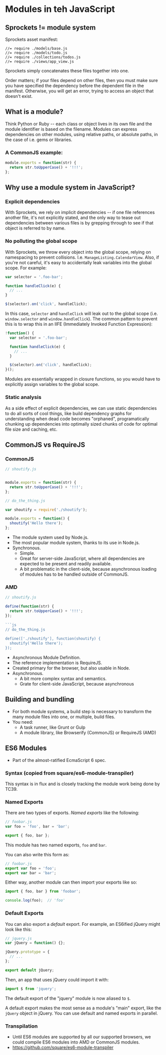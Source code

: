 # Modules in teh JavaScript

## Sprockets != module system

Sprockets asset manifest: 

    //= require ./models/base.js
    //= require ./models/todo.js
    //= require ./collections/todos.js
    //= require ./views/app_view.js

Sprockets simply concatenates these files together into one.

Order matters; if your files depend on other files, then you must make sure
you have specified the dependency before the dependent file in the manifest.
Otherwise, you will get an error, trying to access an object that doesn't exist.

## What is a module?

Think Python or Ruby -- each class or object lives in its own file and the module 
identifier is based on the filename. Modules can express dependencies on other
modules, using relative paths, or absolute paths, in the case of i.e. gems or 
libraries.

### A CommonJS example:

```js
module.exports = function(str) {
  return str.toUpperCase() + '!!!';
};
```


## Why use a module system in JavaScript?

### Explicit dependencies

With Sprockets, we rely on implicit dependencies -- if one file references another file,
it's not explicitly stated, and the only way to tease out dependencies between various
files is by grepping through to see if that object is referred to by name.

### No polluting the global scope

With Sprockets, we throw every object into the global scope, relying on namespacing to prevent
collisions. I.e. `ManageListing.CalendarView`.  Also, if you're not careful, it's easy to 
accidentally leak variables into the global scope.  For example:

```js
var selector = '.foo-bar';

function handleClick(e) {
  // ...
}

$(selector).on('click', handleClick);
```

In this case, `selector` and `handleClick` will leak out to the global scope (i.e. `window.selector`
and `window.handleClick`). The common pattern to prevent this is to wrap this in an IIFE (Immediately 
Invoked Function Expression):

```js
!function() {
  var selector = '.foo-bar';

  function handleClick(e) {
    // ...
  }

  $(selector).on('click', handleClick);
}();
```

Modules are essentially wrapped in closure functions, so you would have to explicitly assign variables
to the global scope.

### Static analysis

As a side effect of explicit dependencies, we can use static dependencies to do all sorts of cool things,
like build dependency graphs for understanding when dead code becomes "orphaned", programatically chunking
up dependencies into optimally sized chunks of code for optimal file size and caching, etc.


## CommonJS vs RequireJS

### CommonJS

```js
// shoutify.js


module.exports = function(str) {
  return str.toUpperCase() + '!!!';
};	
```

```js
// do_the_thing.js

var shoutify = require('./shoutify');

module.exports = function() {
  shoutify('Hello there');
};
```

* The module system used by Node.js.
* The most popular module system, thanks to its use in Node.js.
* Synchronous.
  * Simple.
  * Great for server-side JavaScript, where all dependencies are expected
    to be present and readily available.
  * A bit problematic in the client-side, because asynchronous loading of modules
    has to be handled outside of CommonJS.


### AMD

```js
// shoutify.js

define(function(str) {
  return str.toUpperCase() + '!!!';
});
	
```js
// do_the_thing.js
   
define(['./shoutify'], function(shoutify) {
  shoutify('Hello there');
});
```

* Asynchronous Module Definition.
* The reference implementation is RequireJS.
* Created primary for the browser, but also usable in Node.
* Asynchronous.
  * A bit more complex syntax and semantics.
  * Grate for client-side JavaScript, because asynchronous 
  
## Building and bundling

* For both module systems, a build step is necessary to transform the many module
  files into one, or multiple, build files.
* You need:
  * A task runner, like Grunt or Gulp
  * A module library, like Browserify (CommonJS) or RequireJS (AMD)

## ES6 Modules

* Part of the almost-ratified EcmaScript 6 spec.

### Syntax (copied from square/es6-module-transpiler)

This syntax is in flux and is closely tracking the module work being
done by TC39.

### Named Exports

There are two types of exports. *Named exports* like the following:

```javascript
// foobar.js
var foo = 'foo', bar = 'bar';

export { foo, bar };
```

This module has two named exports, `foo` and `bar`.

You can also write this form as:

```javascript
// foobar.js
export var foo = 'foo';
export var bar = 'bar';
```

Either way, another module can then import your exports like so:

```js
import { foo, bar } from 'foobar';

console.log(foo);  // 'foo'
```

### Default Exports

You can also export a *default* export. For example, an ES6ified jQuery might
look like this:

```javascript
// jquery.js
var jQuery = function() {};

jQuery.prototype = {
  // ...
};

export default jQuery;
```

Then, an app that uses jQuery could import it with:

```javascript
import $ from 'jquery';
```

The default export of the "jquery" module is now aliased to `$`.

A default export makes the most sense as a module's "main" export, like the
`jQuery` object in jQuery. You can use default and named exports in parallel.


### Transpilation

* Until ES6 modules are supported by all our supported browsers, we could
  compile ES6 modules into AMD or CommonJS modules.
* https://github.com/square/es6-module-transpiler
